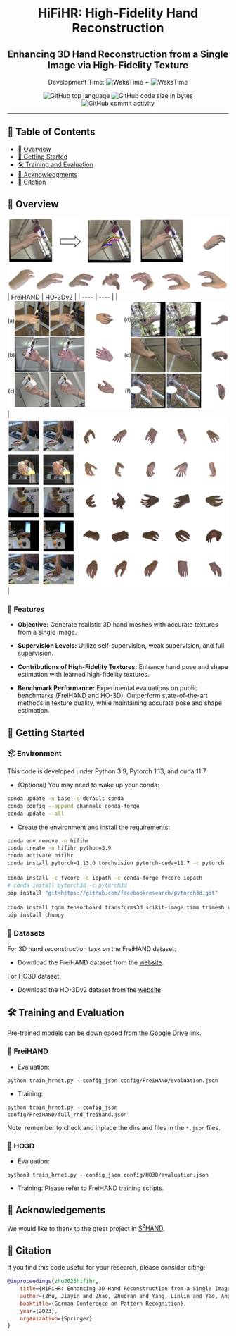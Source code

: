 
<div align="center">
<h1 align="center">
<br><strong>HiFiHR</strong>: <strong>Hi</strong>gh-<strong>Fi</strong>delity <strong>H</strong>and <strong>R</strong>econstruction
</h1>
<h2> Enhancing 3D Hand Reconstruction from a Single Image via High-Fidelity Texture </h2>

<p> Development Time:
<img src="https://wakatime.com/badge/user/7974bf3e-99a6-4d26-8e4b-38ca6d5c9c64/project/ef5d8f38-163d-408b-8d57-ee7291b33fbf.svg" alt="WakaTime" /> +
<img src="https://wakatime.com/badge/user/7974bf3e-99a6-4d26-8e4b-38ca6d5c9c64/project/f1f9ff8a-fda0-4d02-9cfd-107068c34223.svg" alt="WakaTime" />
</p>
<p>
<img src="https://img.shields.io/github/languages/top/viridityzhu/HiFiHR?style&color=5D6D7E" alt="GitHub top language" />
<img src="https://img.shields.io/github/languages/code-size/viridityzhu/HiFiHR?style&color=5D6D7E" alt="GitHub code size in bytes" />
<img src="https://img.shields.io/github/commit-activity/m/viridityzhu/HiFiHR?style&color=5D6D7E" alt="GitHub commit activity" />
</p>
</div>

---

## 📒 Table of Contents

- [📍 Overview](#-overview)
- [🚀 Getting Started](#-getting-started)
- [🛠 Training and Evaluation](#-training-and-evaluation)
- [👏 Acknowledgments](#-acknowledgements)
- [📄 Citation](#-citation)


## 📍 Overview

![demonstration](./doc/demonstration.jpg)
| FreiHAND | HO-3Dv2 |
| ---- | ---- |
| ![freihand](./doc/qualitative_frei.jpg) | ![ho3d](./doc/fig-vis-ho3d.jpg) |

### 🎯 Features

- **Objective:** Generate realistic 3D hand meshes with accurate textures from a single image.

- **Supervision Levels:** Utilize self-supervision, weak supervision, and full supervision.

- **Contributions of High-Fidelity Textures:** Enhance hand pose and shape estimation with learned high-fidelity textures.

- **Benchmark Performance:** Experimental evaluations on public benchmarks (FreiHAND and HO-3D). Outperform state-of-the-art methods in texture quality, while maintaining accurate pose and shape estimation.

## 🚀 Getting Started

### 📦 Environment

This code is developed under Python 3.9, Pytorch 1.13, and cuda 11.7.

- (Optional) You may need to wake up your conda:

```sh
conda update -n base -c default conda
conda config --append channels conda-forge
conda update --all
```

- Create the environment and install the requirements:

```sh
conda env remove -n hifihr
conda create -n hifihr python=3.9
conda activate hifihr
conda install pytorch=1.13.0 torchvision pytorch-cuda=11.7 -c pytorch -c nvidia

conda install -c fvcore -c iopath -c conda-forge fvcore iopath
# conda install pytorch3d -c pytorch3d
pip install "git+https://github.com/facebookresearch/pytorch3d.git"

conda install tqdm tensorboard transforms3d scikit-image timm trimesh rtree opencv matplotlib rich lpips
pip install chumpy
```

### 📂 Datasets

For 3D hand reconstruction task on the FreiHAND dataset:
- Download the FreiHAND dataset from the [website](https://lmb.informatik.uni-freiburg.de/resources/datasets/FreihandDataset.en.html).

For HO3D dataset:
- Download the HO-3Dv2 dataset from the [website](https://www.tugraz.at/index.php?id=40231).

## 🛠 Training and Evaluation

Pre-trained models can be downloaded from the [Google Drive link](https://drive.google.com/drive/folders/16f-qZiTQnVGNJqLiAezd-amhYwO2JsxY?usp=sharing).

### 🧪 FreiHAND

- Evaluation: 

```
python train_hrnet.py --config_json config/FreiHAND/evaluation.json
```

- Training:

```
python train_hrnet.py --config_json config/FreiHAND/full_rhd_freihand.json
```

Note: remember to check and inplace the dirs and files in the ```*.json``` files.

### 🧪 HO3D

- Evaluation: 

```
python3 train_hrnet.py --config_json config/HO3D/evaluation.json
```
- Training: Please refer to FreiHAND training scripts.

## 👏 Acknowledgements

We would like to thank to the great project in [S<sup>2</sup>HAND](https://github.com/TerenceCYJ/S2HAND).

## 📄 Citation

If you find this code useful for your research, please consider citing:

```bibtex
@inproceedings{zhu2023hifihr,
    title={HiFiHR: Enhancing 3D Hand Reconstruction from a Single Image via High-Fidelity Texture},
    author={Zhu, Jiayin and Zhao, Zhuoran and Yang, Linlin and Yao, Angela},
    booktitle={German Conference on Pattern Recognition},
    year={2023},
    organization={Springer}
}
```

